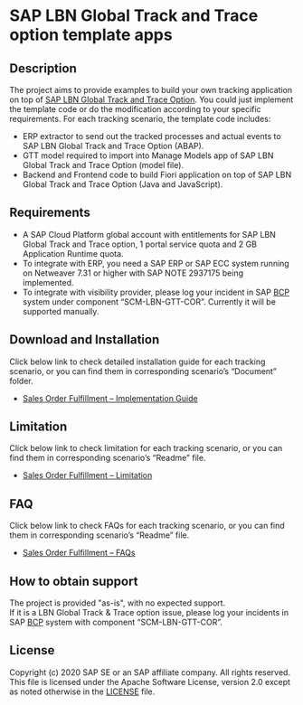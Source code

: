 # SAP LBN Global Track and Trace option template apps

## Description
The project aims to provide examples to build your own tracking application on top of [SAP LBN Global Track and Trace Option]( https://help.sap.com/viewer/product/SAP_LBN_GTT_OPTION/LBN/en-US?task=discover_task). You could just implement the template code or do the modification according to your specific requirements. For each tracking scenario, the template code includes:
* ERP extractor to send out the tracked processes and actual events to SAP LBN Global Track and Trace Option (ABAP).
* GTT model required to import into Manage Models app of SAP LBN Global Track and Trace Option (model file).
* Backend and Frontend code to build Fiori application on top of SAP LBN Global Track and Trace Option (Java and JavaScript).

## Requirements
* A SAP Cloud Platform global account with entitlements for SAP LBN Global Track and Trace option, 1 portal service quota and 2 GB Application Runtime quota.
* To integrate with ERP, you need a SAP ERP or SAP ECC system running on Netweaver 7.31 or higher with SAP NOTE 2937175 being implemented. 
* To integrate with visibility provider, please log your incident in SAP [BCP]( https://support.wdf.sap.corp/) system under component “SCM-LBN-GTT-COR”. Currently it will be supported manually.

## Download and Installation
Click below link to check detailed installation guide for each tracking scenario, or you can find them in corresponding scenario’s “Document” folder.
* [Sales Order Fulfillment – Implementation Guide](https://github.com/SAP-samples/logistics-business-network-gtt-samples/blob/master/lbn-gtt-sof-sample/Documents/01_Implementation%20Guide%20-%20SOF.pdf)

## Limitation
Click below link to check limitation for each tracking scenario, or you can find them in corresponding scenario’s “Readme” file.
* [Sales Order Fulfillment – Limitation](https://github.com/SAP-samples/logistics-business-network-gtt-samples/blob/master/lbn-gtt-sof-sample/README.md#limitation)

## FAQ
Click below link to check FAQs for each tracking scenario, or you can find them in corresponding scenario’s “Readme” file.
* [Sales Order Fulfillment – FAQs](https://github.com/SAP-samples/logistics-business-network-gtt-samples/blob/master/lbn-gtt-sof-sample/README.md#faqs)

## How to obtain support
The project is provided "as-is", with no expected support. </br>
If it is a LBN Global Track & Trace option issue, please log your incidents in SAP [BCP]( https://support.wdf.sap.corp/) system with component “SCM-LBN-GTT-COR”.

## License
Copyright (c) 2020 SAP SE or an SAP affiliate company. All rights reserved. This file is licensed under the Apache Software License, version 2.0 except as noted otherwise in the [LICENSE](LICENSE) file.   
